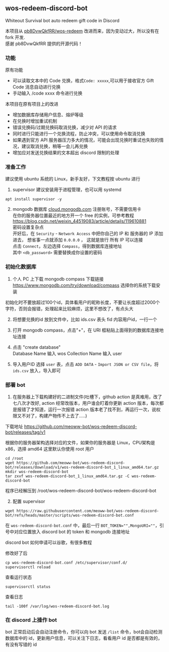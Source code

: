 ## wos-redeem-discord-bot

Whiteout Survival bot auto redeem gift code in Discord

本项目从 [pb8DvwQkfRR/wos-redeem](https://github.com/pb8DvwQkfRR/wos-redeem/) 改进而来，因为变动过大，所以没有在 fork 开发.   
感谢 pb8DvwQkfRR 提供的开源代码！

### 功能

原有功能
- 可以读取文本中的 Code 兑换，格式`Code: xxxxx`,可以用于接收官方 Gift Code 消息自动进行兑换
- 手动输入 /code xxxx 命令进行兑换

本项目在原有项目上的改进
- 增加数据库存储用户信息、熔炉等级
- 在兑换时增加重试机制
- 错误兑换码/过期兑换码取消兑换，减少对 API 的请求
- 同时进行只能进行一个兑换流程，防止冲突，可以使用命令取消兑换
- 如果遇到官方 API 服务器压力多大的情况，可能会出现兑换时重试也失败的情况，建议取消兑换，稍等一会儿再兑换
- 增加应对发送兑换结果的文本超出 discord 限制的处理



### 准备工作

建议使用 ubuntu 系统的 Linux，新手友好，下文教程按 ubuntu 进行

1. supervisor 建议安装用于进程管理，也可以用 systemd
```
apt install supervisor -y
```
2. mongodb 数据库
[cloud.mongodb.com](https://cloud.mongodb.com/) 注册账号，不需要信用卡  
在你的服务器位置最近的地方开一个 free 的实例，可参考教程 https://blog.csdn.net/weixin_44519083/article/details/119610881  
密码设置复杂点  
开好后，在 `Security` -  `Network Access` 中把你自己的 IP 和 服务器的 IP 添加进去，
想省事一点就添加 `0.0.0.0` ， 这就是放行 所有 IP 可以连接  
点击 `Connect`，左边选择 `Compass`，得到数据库连接地址  
其中 `<db_password>` 需要替换成你设置的密码





### 初始化数据库

1. 个人 PC 上下载 mongodb compass
下载链接 https://www.mongodb.com/try/download/compass
选择你的系统下载安装

初始化时不要放超过100个id，具体看用户的昵称长度，不要让长度超过2000个字符，否则会报错，处理起来比较麻烦，这里不想改了，有点头大

2. 将想要兑换的id 放到文件中，比如 ids.csv
表头 fid
内容用户id，一行一个

3. 打开 mongodb compass，点击"+"，在 URI 框粘贴上面得到的数据库连接地址连接
4. 点击 "create database"  
Database Name 输入 wos
Collection Name 输入 user
5. 导入用户ID
选择 `user` 表，点击 `ADD DATA` - `Import JSON or CSV file`，将 `ids.csv` 放入，导入即可

### 部署 bot

1. 在服务器上下载构建好的二进制文件(吐槽下，github action 是真难用，改了七八次才改好, action 经常改版本，用户谁会盯着你更新 action 版本，每次都是报错了才知道，运行一次报错 action 版本老了找不到，再运行一次，说权限又不对了，构建产物传不上去了.....)

下载地址 https://github.com/meoww-bot/wos-redeem-discord-bot/releases/tag/v1

根据你的服务器架构选择对应的文件，如果你的服务器是 Linux，CPU架构是 x86，选择 amd64
这里默认你使用 root 用户
```
cd /root
wget https://github.com/meoww-bot/wos-redeem-discord-bot/releases/download/v1/wos-redeem-discord-bot_1_linux_amd64.tar.gz
mkdir wos-redeem-discord-bot
tar zxvf wos-redeem-discord-bot_1_linux_amd64.tar.gz -C wos-redeem-discord-bot
```
程序已经解压到 /root/wos-redeem-discord-bot/wos-redeem-discord-bot

2. 配置 supervisor
```
wget https://raw.githubusercontent.com/meoww-bot/wos-redeem-discord-bot/refs/heads/master/scripts/wos-redeem-discord-bot.conf
```
在 `wos-redeem-discord-bot.conf` 中，最后一行 `BOT_TOKEN="",MongoURI=""`，引号中对应位置放入 discord bot 的 token 和 mongodb 连接地址

discord bot 如何申请可以谷歌，有很多教程

修改好了后
```
cp wos-redeem-discord-bot.conf /etc/supervisor/conf.d/
supervisorctl reload
```
查看运行状态
```
supervisorctl status
```

查看日志
```
tail -100f /var/log/wos-redeem-discord-bot.log
```

### 在 discord 上操作 bot

bot 正常启动后会自动注册命令，你可以向 bot 发送 `/list` 命令，bot会自动检测数据库中的 id，更新用户信息，可以关注下日志，看看用户 id 是否都是有效的，有没有写错的 id



